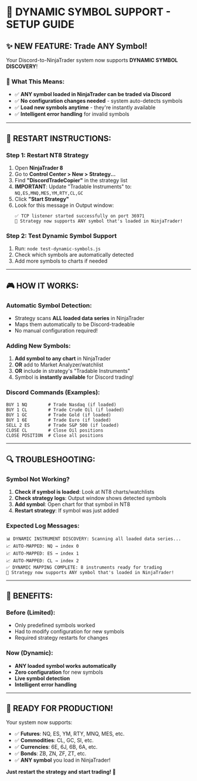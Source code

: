 # 🚀 DYNAMIC SYMBOL SUPPORT - SETUP GUIDE

## ✨ NEW FEATURE: Trade ANY Symbol!

Your Discord-to-NinjaTrader system now supports **DYNAMIC SYMBOL DISCOVERY**!

### 🎯 What This Means:
- ✅ **ANY symbol loaded in NinjaTrader can be traded via Discord**
- ✅ **No configuration changes needed** - system auto-detects symbols
- ✅ **Load new symbols anytime** - they're instantly available
- ✅ **Intelligent error handling** for invalid symbols

---

## 🔧 RESTART INSTRUCTIONS:

### Step 1: Restart NT8 Strategy
1. Open **NinjaTrader 8**
2. Go to **Control Center > New > Strategy...**
3. Find **"DiscordTradeCopier"** in the strategy list
4. **IMPORTANT**: Update "Tradable Instruments" to: `NQ,ES,MNQ,MES,YM,RTY,CL,GC`
5. Click **"Start Strategy"**
6. Look for this message in Output window:
   ```
   ✅ TCP listener started successfully on port 36971
   🎯 Strategy now supports ANY symbol that's loaded in NinjaTrader!
   ```

### Step 2: Test Dynamic Symbol Support
1. Run: `node test-dynamic-symbols.js`
2. Check which symbols are automatically detected
3. Add more symbols to charts if needed

---

## 🎮 HOW IT WORKS:

### Automatic Symbol Detection:
- Strategy scans **ALL loaded data series** in NinjaTrader
- Maps them automatically to be Discord-tradeable
- No manual configuration required!

### Adding New Symbols:
1. **Add symbol to any chart** in NinjaTrader
2. **OR** add to Market Analyzer/watchlist
3. **OR** include in strategy's "Tradable Instruments"
4. Symbol is **instantly available** for Discord trading!

### Discord Commands (Examples):
```
BUY 1 NQ        # Trade Nasdaq (if loaded)
BUY 1 CL        # Trade Crude Oil (if loaded)  
BUY 1 GC        # Trade Gold (if loaded)
BUY 1 6E        # Trade Euro (if loaded)
SELL 2 ES       # Trade S&P 500 (if loaded)
CLOSE CL        # Close Oil positions
CLOSE POSITION  # Close all positions
```

---

## 🔍 TROUBLESHOOTING:

### Symbol Not Working?
1. **Check if symbol is loaded**: Look at NT8 charts/watchlists
2. **Check strategy logs**: Output window shows detected symbols
3. **Add symbol**: Open chart for that symbol in NT8
4. **Restart strategy**: If symbol was just added

### Expected Log Messages:
```
📊 DYNAMIC INSTRUMENT DISCOVERY: Scanning all loaded data series...
📈 AUTO-MAPPED: NQ → index 0
📈 AUTO-MAPPED: ES → index 1
📈 AUTO-MAPPED: CL → index 2
✅ DYNAMIC MAPPING COMPLETE: 8 instruments ready for trading
🎯 Strategy now supports ANY symbol that's loaded in NinjaTrader!
```

---

## 🎉 BENEFITS:

### Before (Limited):
- Only predefined symbols worked
- Had to modify configuration for new symbols
- Required strategy restarts for changes

### Now (Dynamic):
- **ANY loaded symbol works automatically**
- **Zero configuration** for new symbols
- **Live symbol detection**
- **Intelligent error handling**

---

## 🚀 READY FOR PRODUCTION!

Your system now supports:
- ✅ **Futures**: NQ, ES, YM, RTY, MNQ, MES, etc.
- ✅ **Commodities**: CL, GC, SI, etc.
- ✅ **Currencies**: 6E, 6J, 6B, 6A, etc.
- ✅ **Bonds**: ZB, ZN, ZF, ZT, etc.
- ✅ **ANY symbol** you load in NinjaTrader!

**Just restart the strategy and start trading! 🎯**
